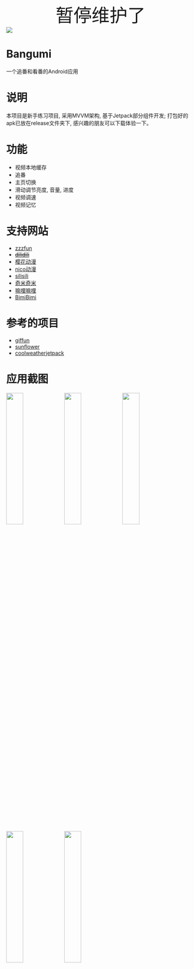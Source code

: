 <div align='center' ><font size='70'>暂停维护了</font></div> 

<img src="./Screenshots/icon.png">

# Bangumi

一个追番和看番的Android应用

# 说明

本项目是新手练习项目, 采用MVVM架构, 基于Jetpack部分组件开发;
打包好的apk已放在release文件夹下, 感兴趣的朋友可以下载体验一下。

# 功能

- 视频本地缓存
- 追番
- 主页切换
- 滑动调节亮度, 音量, 进度
- 视频调速
- 视频记忆

# 支持网站

- [zzzfun](http://www.zzzfun.com/)
- [~~dilidili~~](<http://www.dilidili.name/>)
- [樱花动漫](http://www.imomoe.io/)
- [nico动漫](http://www.nicotv.me/dongman)
- [silisili](http://www.silisili.me/)
- [奇米奇米](http://www.qimiqimi.co/)
- [嘛哩嘛哩](http://www.malimali.com/)
- [BimiBimi](http://www.bimibimi.tv/)

# 参考的项目

- [giffun](https://github.com/guolindev/giffun)
- [sunflower](https://github.com/android/sunflower)
- [coolweatherjetpack](https://github.com/guolindev/coolweatherjetpack)

# 应用截图

<img src="./Screenshots/demo1.jpeg" width="30%" />
<img src="./Screenshots/demo2.jpeg" width="30%" />
<img src="./Screenshots/demo3.jpeg" width="30%" />
<img src="./Screenshots/demo4.jpeg" width="30%" />
<img src="./Screenshots/demo5.jpeg" width="30%" />


